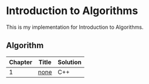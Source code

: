 Introduction to Algorithms
========
This is my implementation for Introduction to Algorithms.
    
## Algorithm
    
|  Chapter  |     Title     |  Solution  |
|-----------|---------------|------------|
|1  | [none](https://github.com/linxdcn/Introduction-To-Algorithms-Third-Edition/tree/master/Algorithm/3SumClosest) | C++ |


